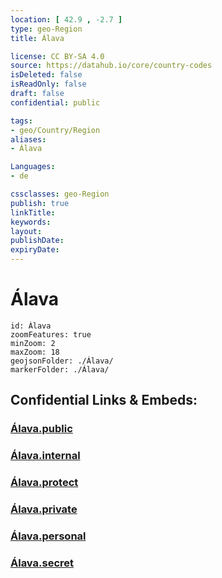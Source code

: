 ```yaml
---
location: [ 42.9 , -2.7 ] 
type: geo-Region
title: Álava

license: CC BY-SA 4.0
source: https://datahub.io/core/country-codes
isDeleted: false
isReadOnly: false
draft: false
confidential: public

tags:
- geo/Country/Region
aliases:
- Álava

Languages:
- de

cssclasses: geo-Region
publish: true
linkTitle: 
keywords: 
layout: 
publishDate: 
expiryDate: 
---
```


# Álava

```leaflet
id: Álava
zoomFeatures: true 
minZoom: 2 
maxZoom: 18
geojsonFolder: ./Álava/
markerFolder: ./Álava/
```


## Confidential Links & Embeds: 

### [Álava.public](/_public/\Earth\Continent\Europe\Europe~South\Spain\Provinces~Spain\Basque_Country\counties~País_VascoÁlava.public.md) 

### [Álava.internal](/_internal/\Earth\Continent\Europe\Europe~South\Spain\Provinces~Spain\Basque_Country\counties~País_VascoÁlava.internal.md) 

### [Álava.protect](/_protect/\Earth\Continent\Europe\Europe~South\Spain\Provinces~Spain\Basque_Country\counties~País_VascoÁlava.protect.md) 

### [Álava.private](/_private/\Earth\Continent\Europe\Europe~South\Spain\Provinces~Spain\Basque_Country\counties~País_VascoÁlava.private.md) 

### [Álava.personal](/_personal/\Earth\Continent\Europe\Europe~South\Spain\Provinces~Spain\Basque_Country\counties~País_VascoÁlava.personal.md) 

### [Álava.secret](/_secret/\Earth\Continent\Europe\Europe~South\Spain\Provinces~Spain\Basque_Country\counties~País_VascoÁlava.secret.md)

